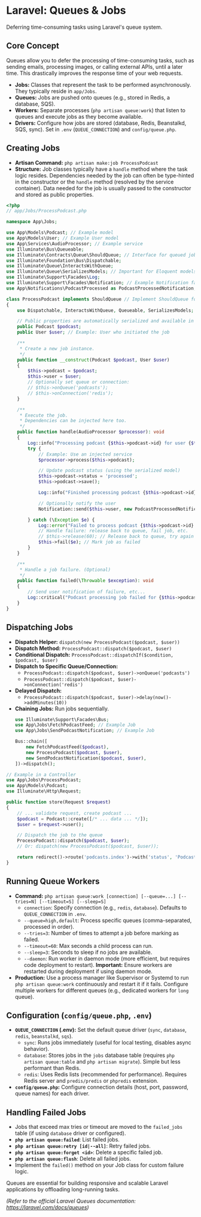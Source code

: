 # Laravel: Queues & Jobs

Deferring time-consuming tasks using Laravel's queue system.

## Core Concept

Queues allow you to defer the processing of time-consuming tasks, such as sending emails, processing images, or calling external APIs, until a later time. This drastically improves the response time of your web requests.

*   **Jobs:** Classes that represent the task to be performed asynchronously. They typically reside in `app/Jobs`.
*   **Queues:** Jobs are pushed onto queues (e.g., stored in Redis, a database, SQS).
*   **Workers:** Separate processes (`php artisan queue:work`) that listen to queues and execute jobs as they become available.
*   **Drivers:** Configure how jobs are stored (database, Redis, Beanstalkd, SQS, sync). Set in `.env` (`QUEUE_CONNECTION`) and `config/queue.php`.

## Creating Jobs

*   **Artisan Command:** `php artisan make:job ProcessPodcast`
*   **Structure:** Job classes typically have a `handle` method where the task logic resides. Dependencies needed by the job can often be type-hinted in the constructor or the `handle` method (resolved by the service container). Data needed for the job is usually passed to the constructor and stored as public properties.

```php
<?php
// app/Jobs/ProcessPodcast.php

namespace App\Jobs;

use App\Models\Podcast; // Example model
use App\Models\User; // Example User model
use App\Services\AudioProcessor; // Example service
use Illuminate\Bus\Queueable;
use Illuminate\Contracts\Queue\ShouldQueue; // Interface for queued jobs
use Illuminate\Foundation\Bus\Dispatchable;
use Illuminate\Queue\InteractsWithQueue;
use Illuminate\Queue\SerializesModels; // Important for Eloquent models
use Illuminate\Support\Facades\Log;
use Illuminate\Support\Facades\Notification; // Example Notification facade
use App\Notifications\PodcastProcessed as PodcastProcessedNotification; // Example Notification class

class ProcessPodcast implements ShouldQueue // Implement ShouldQueue for async execution
{
    use Dispatchable, InteractsWithQueue, Queueable, SerializesModels;

    // Public properties are automatically serialized and available in handle()
    public Podcast $podcast;
    public User $user; // Example: User who initiated the job

    /**
     * Create a new job instance.
     */
    public function __construct(Podcast $podcast, User $user)
    {
        $this->podcast = $podcast;
        $this->user = $user;
        // Optionally set queue or connection:
        // $this->onQueue('podcasts');
        // $this->onConnection('redis');
    }

    /**
     * Execute the job.
     * Dependencies can be injected here too.
     */
    public function handle(AudioProcessor $processor): void
    {
        Log::info("Processing podcast {$this->podcast->id} for user {$this->user->id}");
        try {
            // Example: Use an injected service
            $processor->process($this->podcast);

            // Update podcast status (using the serialized model)
            $this->podcast->status = 'processed';
            $this->podcast->save();

            Log::info("Finished processing podcast {$this->podcast->id}");

            // Optionally notify the user
            Notification::send($this->user, new PodcastProcessedNotification($this->podcast));

        } catch (\Exception $e) {
            Log::error("Failed to process podcast {$this->podcast->id}: " . $e->getMessage());
            // Handle failure: release back to queue, fail job, etc.
            // $this->release(60); // Release back to queue, try again in 60 seconds
            $this->fail($e); // Mark job as failed
        }
    }

    /**
     * Handle a job failure. (Optional)
     */
    public function failed(\Throwable $exception): void
    {
        // Send user notification of failure, etc...
        Log::critical("Podcast processing job failed for {$this->podcast->id}: " . $exception->getMessage());
    }
}
```

## Dispatching Jobs

*   **Dispatch Helper:** `dispatch(new ProcessPodcast($podcast, $user))`
*   **Dispatch Method:** `ProcessPodcast::dispatch($podcast, $user)`
*   **Conditional Dispatch:** `ProcessPodcast::dispatchIf($condition, $podcast, $user)`
*   **Dispatch to Specific Queue/Connection:**
    *   `ProcessPodcast::dispatch($podcast, $user)->onQueue('podcasts')`
    *   `ProcessPodcast::dispatch($podcast, $user)->onConnection('redis')`
*   **Delayed Dispatch:**
    *   `ProcessPodcast::dispatch($podcast, $user)->delay(now()->addMinutes(10))`
*   **Chaining Jobs:** Run jobs sequentially.
    ```php
    use Illuminate\Support\Facades\Bus;
    use App\Jobs\FetchPodcastFeed; // Example Job
    use App\Jobs\SendPodcastNotification; // Example Job

    Bus::chain([
        new FetchPodcastFeed($podcast),
        new ProcessPodcast($podcast, $user),
        new SendPodcastNotification($podcast, $user),
    ])->dispatch();
    ```

```php
// Example in a Controller
use App\Jobs\ProcessPodcast;
use App\Models\Podcast;
use Illuminate\Http\Request;

public function store(Request $request)
{
    // ... validate request, create podcast ...
    $podcast = Podcast::create([/* ... data ... */]);
    $user = $request->user();

    // Dispatch the job to the queue
    ProcessPodcast::dispatch($podcast, $user);
    // Or: dispatch(new ProcessPodcast($podcast, $user));

    return redirect()->route('podcasts.index')->with('status', 'Podcast upload successful! Processing will start shortly.');
}
```

## Running Queue Workers

*   **Command:** `php artisan queue:work [connection] [--queue=...] [--tries=N] [--timeout=S] [--sleep=S]`
    *   `connection`: Specify connection (e.g., `redis`, `database`). Defaults to `QUEUE_CONNECTION` in `.env`.
    *   `--queue=high,default`: Process specific queues (comma-separated, processed in order).
    *   `--tries=3`: Number of times to attempt a job before marking as failed.
    *   `--timeout=60`: Max seconds a child process can run.
    *   `--sleep=3`: Seconds to sleep if no jobs are available.
    *   `--daemon`: Run worker in daemon mode (more efficient, but requires code deployment to restart). **Important:** Ensure workers are restarted during deployment if using daemon mode.
*   **Production:** Use a process manager like Supervisor or Systemd to run `php artisan queue:work` continuously and restart it if it fails. Configure multiple workers for different queues (e.g., dedicated workers for `long` queue).

## Configuration (`config/queue.php`, `.env`)

*   **`QUEUE_CONNECTION` (.env):** Set the default queue driver (`sync`, `database`, `redis`, `beanstalkd`, `sqs`).
    *   `sync`: Runs jobs immediately (useful for local testing, disables async behavior).
    *   `database`: Stores jobs in the `jobs` database table (requires `php artisan queue:table` and `php artisan migrate`). Simple but less performant than Redis.
    *   `redis`: Uses Redis lists (recommended for performance). Requires Redis server and `predis/predis` or `phpredis` extension.
*   **`config/queue.php`:** Configure connection details (host, port, password, queue names) for each driver.

## Handling Failed Jobs

*   Jobs that exceed max tries or timeout are moved to the `failed_jobs` table (if using `database` driver or configured).
*   **`php artisan queue:failed`**: List failed jobs.
*   **`php artisan queue:retry [id|--all]`**: Retry failed jobs.
*   **`php artisan queue:forget <id>`**: Delete a specific failed job.
*   **`php artisan queue:flush`**: Delete all failed jobs.
*   Implement the `failed()` method on your Job class for custom failure logic.

Queues are essential for building responsive and scalable Laravel applications by offloading long-running tasks.

*(Refer to the official Laravel Queues documentation: https://laravel.com/docs/queues)*